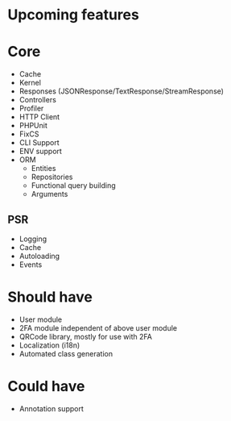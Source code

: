 # Upcoming features
# Core
- Cache
- Kernel
- Responses (JSONResponse/TextResponse/StreamResponse)
- Controllers
- Profiler
- HTTP Client
- PHPUnit
- FixCS
- CLI Support
- ENV support
- ORM
    - Entities
    - Repositories
    - Functional query building
    - Arguments

## PSR
- Logging
- Cache
- Autoloading
- Events

# Should have
- User module
- 2FA module independent of above user module 
- QRCode library, mostly for use with 2FA
- Localization (i18n)
- Automated class generation

# Could have
- Annotation support
